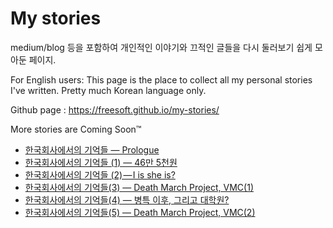# My stories

medium/blog 등을 포함하여 개인적인 이야기와 끄적인 글들을 다시 둘러보기 쉽게 모아둔 페이지. 

For English users: This page is the place to collect all my personal stories I've written. Pretty much Korean language only.

Github page : https://freesoft.github.io/my-stories/

More stories are Coming Soon&trade;

* [한국회사에서의 기억들 — Prologue](https://medium.com/@wjung/한국회사에서의-기억들-prologue-fc87fbb214dc)
* [한국회사에서의 기억들 (1) — 46만 5천원](https://medium.com/@wjung/한국회사에서의-기억들-1-21c780d3c5a6)
* [한국회사에서의 기억들 (2) — I is she is?](https://medium.com/@wjung/한국회사에서의-기억들-2-i-is-she-is-d555992c24d1)
* [한국회사에서의 기억들(3) — Death March Project, VMC(1)](https://medium.com/@wjung/한국회사에서의-기억들-3-death-march-project-vmc-1-2de233a245c4)
* [한국회사에서의 기억들(4) — 병특 이후, 그리고 대학원?](https://medium.com/@wjung/한국회사에서의-기억들-4-병특-이후-그리고-대학원-33243f9027a)
* [한국회사에서의 기억들(5) — Death March Project, VMC(2)](https://medium.com/kokr/한국회사에서의-기억들-5-death-march-project-vmc-2-8682361e8e9d)


